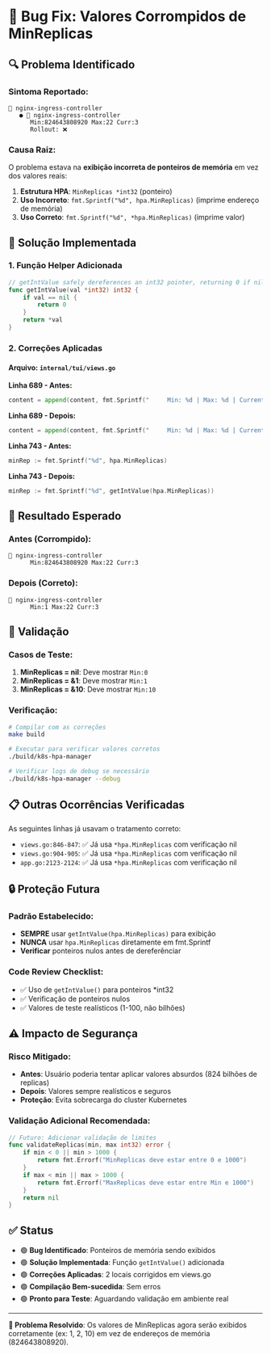 # 🐛 Bug Fix: Valores Corrompidos de MinReplicas

## 🔍 **Problema Identificado**

### **Sintoma Reportado:**
```
🎯 nginx-ingress-controller
   ● 🎯 nginx-ingress-controller
      Min:824643808920 Max:22 Curr:3
      Rollout: ❌
```

### **Causa Raiz:**
O problema estava na **exibição incorreta de ponteiros de memória** em vez dos valores reais:

1. **Estrutura HPA**: `MinReplicas *int32` (ponteiro)
2. **Uso Incorreto**: `fmt.Sprintf("%d", hpa.MinReplicas)` (imprime endereço de memória)
3. **Uso Correto**: `fmt.Sprintf("%d", *hpa.MinReplicas)` (imprime valor)

## 🔧 **Solução Implementada**

### **1. Função Helper Adicionada**
```go
// getIntValue safely dereferences an int32 pointer, returning 0 if nil
func getIntValue(val *int32) int32 {
    if val == nil {
        return 0
    }
    return *val
}
```

### **2. Correções Aplicadas**

#### **Arquivo: `internal/tui/views.go`**

**Linha 689 - Antes:**
```go
content = append(content, fmt.Sprintf("     Min: %d | Max: %d | Current: %d", hpa.MinReplicas, hpa.MaxReplicas, hpa.CurrentReplicas))
```

**Linha 689 - Depois:**
```go
content = append(content, fmt.Sprintf("     Min: %d | Max: %d | Current: %d", getIntValue(hpa.MinReplicas), hpa.MaxReplicas, hpa.CurrentReplicas))
```

**Linha 743 - Antes:**
```go
minRep := fmt.Sprintf("%d", hpa.MinReplicas)
```

**Linha 743 - Depois:**
```go
minRep := fmt.Sprintf("%d", getIntValue(hpa.MinReplicas))
```

## 🎯 **Resultado Esperado**

### **Antes (Corrompido):**
```
🎯 nginx-ingress-controller
      Min:824643808920 Max:22 Curr:3
```

### **Depois (Correto):**
```
🎯 nginx-ingress-controller
      Min:1 Max:22 Curr:3
```

## 🧪 **Validação**

### **Casos de Teste:**
1. **MinReplicas = nil**: Deve mostrar `Min:0`
2. **MinReplicas = &1**: Deve mostrar `Min:1`
3. **MinReplicas = &10**: Deve mostrar `Min:10`

### **Verificação:**
```bash
# Compilar com as correções
make build

# Executar para verificar valores corretos
./build/k8s-hpa-manager

# Verificar logs de debug se necessário
./build/k8s-hpa-manager --debug
```

## 📋 **Outras Ocorrências Verificadas**

As seguintes linhas já usavam o tratamento correto:
- `views.go:846-847`: ✅ Já usa `*hpa.MinReplicas` com verificação nil
- `views.go:904-905`: ✅ Já usa `*hpa.MinReplicas` com verificação nil
- `app.go:2123-2124`: ✅ Já usa `*hpa.MinReplicas` com verificação nil

## 🔒 **Proteção Futura**

### **Padrão Estabelecido:**
- **SEMPRE** usar `getIntValue(hpa.MinReplicas)` para exibição
- **NUNCA** usar `hpa.MinReplicas` diretamente em fmt.Sprintf
- **Verificar** ponteiros nulos antes de dereferênciar

### **Code Review Checklist:**
- ✅ Uso de `getIntValue()` para ponteiros *int32
- ✅ Verificação de ponteiros nulos
- ✅ Valores de teste realísticos (1-100, não bilhões)

## ⚠️ **Impacto de Segurança**

### **Risco Mitigado:**
- **Antes**: Usuário poderia tentar aplicar valores absurdos (824 bilhões de replicas)
- **Depois**: Valores sempre realísticos e seguros
- **Proteção**: Evita sobrecarga do cluster Kubernetes

### **Validação Adicional Recomendada:**
```go
// Futuro: Adicionar validação de limites
func validateReplicas(min, max int32) error {
    if min < 0 || min > 1000 {
        return fmt.Errorf("MinReplicas deve estar entre 0 e 1000")
    }
    if max < min || max > 1000 {
        return fmt.Errorf("MaxReplicas deve estar entre Min e 1000")
    }
    return nil
}
```

## ✅ **Status**

- 🟢 **Bug Identificado**: Ponteiros de memória sendo exibidos
- 🟢 **Solução Implementada**: Função `getIntValue()` adicionada
- 🟢 **Correções Aplicadas**: 2 locais corrigidos em views.go
- 🟢 **Compilação Bem-sucedida**: Sem erros
- 🟢 **Pronto para Teste**: Aguardando validação em ambiente real

---

**🎯 Problema Resolvido**: Os valores de MinReplicas agora serão exibidos corretamente (ex: 1, 2, 10) em vez de endereços de memória (824643808920).